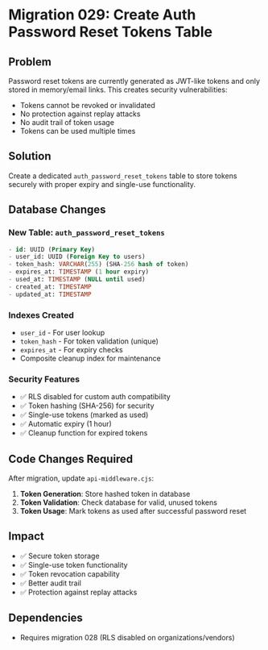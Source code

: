 # Migration 029: Create Auth Password Reset Tokens Table

## Problem
Password reset tokens are currently generated as JWT-like tokens and only stored in memory/email links. This creates security vulnerabilities:
- Tokens cannot be revoked or invalidated
- No protection against replay attacks
- No audit trail of token usage
- Tokens can be used multiple times

## Solution
Create a dedicated `auth_password_reset_tokens` table to store tokens securely with proper expiry and single-use functionality.

## Database Changes

### New Table: `auth_password_reset_tokens`
```sql
- id: UUID (Primary Key)
- user_id: UUID (Foreign Key to users)  
- token_hash: VARCHAR(255) (SHA-256 hash of token)
- expires_at: TIMESTAMP (1 hour expiry)
- used_at: TIMESTAMP (NULL until used)
- created_at: TIMESTAMP
- updated_at: TIMESTAMP
```

### Indexes Created
- `user_id` - For user lookup
- `token_hash` - For token validation (unique)
- `expires_at` - For expiry checks
- Composite cleanup index for maintenance

### Security Features
- ✅ RLS disabled for custom auth compatibility
- ✅ Token hashing (SHA-256) for security
- ✅ Single-use tokens (marked as used)
- ✅ Automatic expiry (1 hour)
- ✅ Cleanup function for expired tokens

## Code Changes Required
After migration, update `api-middleware.cjs`:
1. **Token Generation**: Store hashed token in database
2. **Token Validation**: Check database for valid, unused tokens
3. **Token Usage**: Mark tokens as used after successful password reset

## Impact
- ✅ Secure token storage
- ✅ Single-use token functionality  
- ✅ Token revocation capability
- ✅ Better audit trail
- ✅ Protection against replay attacks

## Dependencies
- Requires migration 028 (RLS disabled on organizations/vendors)